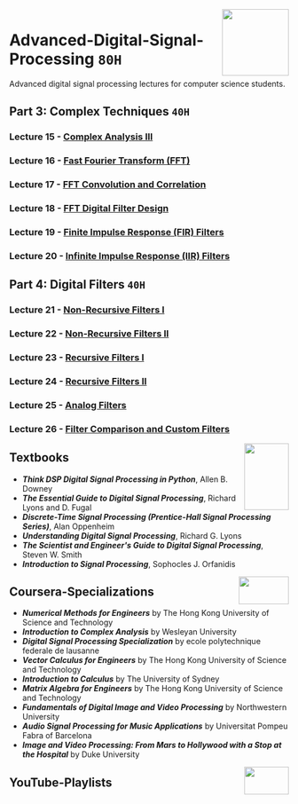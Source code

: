 <img align="right" width="120" height="120" src="https://github.com/cs-MohamedAyman/Computer-Science-Textbooks/blob/master/logos/digital-signal-processing.jpg">

# Advanced-Digital-Signal-Processing `80H`
Advanced digital signal processing lectures for computer science students.

## Part 3: Complex Techniques `40H` 

### Lecture 15 - [Complex Analysis III]()
### Lecture 16 - [Fast Fourier Transform (FFT)]()
### Lecture 17 - [FFT Convolution and Correlation]()
### Lecture 18 - [FFT Digital Filter Design]()
### Lecture 19 - [Finite Impulse Response (FIR) Filters]()
### Lecture 20 - [Infinite Impulse Response (IIR) Filters]()

## Part 4: Digital Filters `40H` 

### Lecture 21 - [Non-Recursive Filters I]()
### Lecture 22 - [Non-Recursive Filters II]()
### Lecture 23 - [Recursive Filters I]()
### Lecture 24 - [Recursive Filters II]()
### Lecture 25 - [Analog Filters]()
### Lecture 26 - [Filter Comparison and Custom Filters]()

<img align="right" width="80" height="120" src="https://github.com/cs-MohamedAyman/Computer-Science-Textbooks/blob/master/logos/textbooks.jpg">

## Textbooks

* ***Think DSP Digital Signal Processing in Python***, Allen B. Downey
* ***The Essential Guide to Digital Signal Processing***, Richard Lyons and D. Fugal
* ***Discrete-Time Signal Processing (Prentice-Hall Signal Processing Series)***, Alan Oppenheim
* ***Understanding Digital Signal Processing***, Richard G. Lyons
* ***The Scientist and Engineer's Guide to Digital Signal Processing***, Steven W. Smith
* ***Introduction to Signal Processing***, Sophocles J. Orfanidis

<img align="right" width="90" height="50" src="https://github.com/cs-MohamedAyman/Coursera-Specializations/blob/master/organizations-logos/coursera.jpg">

## Coursera-Specializations

* ***Numerical Methods for Engineers*** by The Hong Kong University of Science and Technology
* ***Introduction to Complex Analysis*** by Wesleyan University
* ***Digital Signal Processing Specialization*** by ecole polytechnique federale de lausanne
* ***Vector Calculus for Engineers*** by The Hong Kong University of Science and Technology
* ***Introduction to Calculus*** by The University of Sydney
* ***Matrix Algebra for Engineers*** by The Hong Kong University of Science and Technology
* ***Fundamentals of Digital Image and Video Processing*** by Northwestern University
* ***Audio Signal Processing for Music Applications*** by Universitat Pompeu Fabra of Barcelona
* ***Image and Video Processing: From Mars to Hollywood with a Stop at the Hospital*** by Duke University

<img align="right" width="80" height="50" src="https://github.com/cs-MohamedAyman/YouTube-Playlists/blob/master/organizations-logos/youtube.jpg">

## YouTube-Playlists

